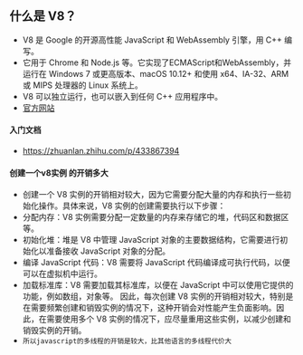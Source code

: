 ## 什么是 V8？
* V8 是 Google 的开源高性能 JavaScript 和 WebAssembly 引擎，用 C++ 编写。
* 它用于 Chrome 和 Node.js 等。它实现了ECMAScript和WebAssembly，并运行在 Windows 7 或更高版本、macOS 10.12+ 和使用 x64、IA-32、ARM 或 MIPS 处理器的 Linux 系统上。
* V8 可以独立运行，也可以嵌入到任何 C++ 应用程序中。
*  [官方网站]("https://v8.dev/")

#### 入门文档
* https://zhuanlan.zhihu.com/p/433867394

#### 创建一个v8实例 的开销多大
* 创建一个 V8 实例的开销相对较大，因为它需要分配大量的内存和执行一些初始化操作。具体来说，V8 实例的创建需要执行以下步骤：
* 分配内存：V8 实例需要分配一定数量的内存来存储它的堆，代码区和数据区等。
* 初始化堆：堆是 V8 中管理 JavaScript 对象的主要数据结构，它需要进行初始化以准备接收 JavaScript 对象的分配。
* 编译 JavaScript 代码：V8 需要将 JavaScript 代码编译成可执行代码，以便可以在虚拟机中运行。
* 加载标准库：V8 需要加载其标准库，以便在 JavaScript 中可以使用它提供的功能，例如数组，对象等。
因此，每次创建 V8 实例的开销相对较大，特别是在需要频繁创建和销毁实例的情况下，这种开销会对性能产生负面影响。因此，在需要使用多个 V8 实例的情况下，应尽量重用这些实例，以减少创建和销毁实例的开销。
* `所以javascript的多线程的开销是较大，比其他语言的多线程代价大`



